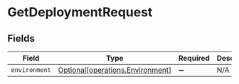 # GetDeploymentRequest


## Fields

| Field                                                                      | Type                                                                       | Required                                                                   | Description                                                                |
| -------------------------------------------------------------------------- | -------------------------------------------------------------------------- | -------------------------------------------------------------------------- | -------------------------------------------------------------------------- |
| `environment`                                                              | [Optional[operations.Environment]](../../models/operations/environment.md) | :heavy_minus_sign:                                                         | N/A                                                                        |